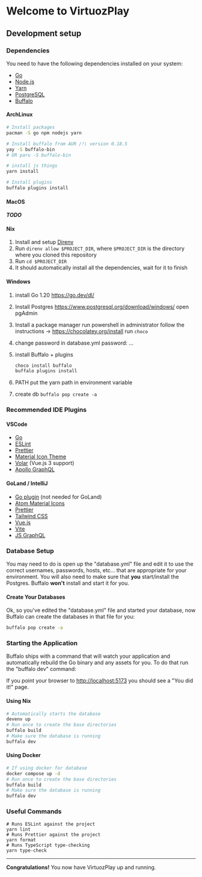 # Welcome to VirtuozPlay

## Development setup

### Dependencies

You need to have the following dependencies installed on your system:

- [Go](https://go.dev/doc/install)
- [Node.js](https://nodejs.org/en/download/)
- [Yarn](https://classic.yarnpkg.com/en/docs/install)
- [PostgreSQL](https://www.postgresql.org/download/)
- [Buffalo](https://gobuffalo.io/en/docs/installation)

#### ArchLinux

```sh
# Install packages
pacman -S go npm nodejs yarn

# Install buffalo from AUR /!\ version 0.18.5
yay -S buffalo-bin
# OR paru -S buffalo-bin

# install js things
yarn install

# Install plugins
buffalo plugins install
```

#### MacOS

**_TODO_**

#### Nix

1. Install and setup [Direnv](https://direnv.net/)
2. Run `direnv allow $PROJECT_DIR`, where `$PROJECT_DIR` is the directory where you cloned this repository
3. Run `cd $PROJECT_DIR`
4. It should automatically install all the dependencies, wait for it to finish

#### Windows

1. install Go 1.20
   https://go.dev/dl/

2. Install Postgres
   https://www.postgresql.org/download/windows/
   open pgAdmin

3. Install a package manager
   run powershell in administrator
   follow the instructions -> https://chocolatey.org/install
   run `choco`
4. change password in database.yml
   password: ...

5. install Buffalo + plugins

   ```cmd
   choco install buffalo
   buffalo plugins install
   ```

6. PATH
   put the yarn path in environment variable

7. create db
   `buffalo pop create -a`

### Recommended IDE Plugins

#### VSCode

- [Go](https://code.visualstudio.com/docs/languages/go)
- [ESLint](https://marketplace.visualstudio.com/items?itemName=dbaeumer.vscode-eslint)
- [Prettier](https://marketplace.visualstudio.com/items?itemName=esbenp.prettier-vscode)
- [Material Icon Theme](https://marketplace.visualstudio.com/items?itemName=PKief.material-icon-theme)
- [Volar](https://marketplace.visualstudio.com/items?itemName=johnsoncodehk.volar) (Vue.js 3 support)
- [Apollo GraphQL](https://marketplace.visualstudio.com/items?itemName=apollographql.vscode-apollo)

#### GoLand / IntelliJ

- [Go plugin](https://plugins.jetbrains.com/plugin/9568-go) (not needed for GoLand)
- [Atom Material Icons](https://plugins.jetbrains.com/plugin/10044-atom-material-icons)
- [Prettier](https://plugins.jetbrains.com/plugin/10456-prettier)
- [Tailwind CSS](https://plugins.jetbrains.com/plugin/12075-tailwind-css)
- [Vue.js](https://plugins.jetbrains.com/plugin/9442-vue-js)
- [Vite](https://plugins.jetbrains.com/plugin/14632-vite)
- [JS GraphQL](https://plugins.jetbrains.com/plugin/8097-js-graphql)

### Database Setup

You may need to do is open up the "database.yml" file and edit it to use the correct usernames, passwords, hosts, etc... that are appropriate for your environment.
You will also need to make sure that **you** start/install the Postgres. Buffalo **won't** install and start it for you.

#### Create Your Databases

Ok, so you've edited the "database.yml" file and started your database, now Buffalo can create the databases in that file for you:

```sh
buffalo pop create -a
```

### Starting the Application

Buffalo ships with a command that will watch your application and automatically rebuild the Go binary and any assets for you. To do that run the "buffalo dev" command:

If you point your browser to [http://localhost:5173](http://localhost:5173) you should see a "You did it!" page.

#### Using Nix

```sh
# Automatically starts the database
devenv up
# Run once to create the base directories
buffalo build
# Make sure the database is running
buffalo dev
```

#### Using Docker

```sh
# If using docker for database
docker compose up -d
# Run once to create the base directories
buffalo build
# Make sure the database is running
buffalo dev
```

### Useful Commands

```shell
# Runs ESLint against the project
yarn lint
# Runs Prettier against the project
yarn format
# Runs TypeScript type-checking
yarn type-check
```

---

**Congratulations!** You now have VirtuozPlay up and running.
